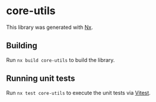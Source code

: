 # core-utils

This library was generated with [Nx](https://nx.dev).

## Building

Run `nx build core-utils` to build the library.

## Running unit tests

Run `nx test core-utils` to execute the unit tests via [Vitest](https://vitest.dev/).
